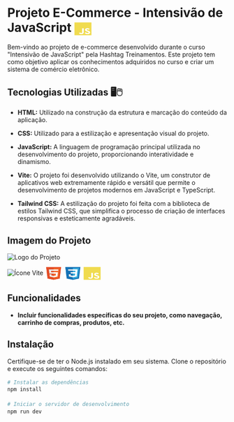 # Projeto E-Commerce - Intensivão de JavaScript <img align="center" alt="Lucas-Js" height="30" width="40" src="https://raw.githubusercontent.com/devicons/devicon/master/icons/javascript/javascript-plain.svg">

Bem-vindo ao projeto de e-commerce desenvolvido durante o curso "Intensivão de JavaScript" pela Hashtag Treinamentos. Este projeto tem como objetivo aplicar os conhecimentos adquiridos no curso e criar um sistema de comércio eletrônico.

## Tecnologias Utilizadas 🖥️🖱️

- **HTML:** Utilizado na construção da estrutura e marcação do conteúdo da aplicação.
- **CSS:** Utilizado para a estilização e apresentação visual do projeto.
- **JavaScript:** A linguagem de programação principal utilizada no desenvolvimento do projeto, proporcionando interatividade e dinamismo.

- **Vite:** O projeto foi desenvolvido utilizando o Vite, um construtor de aplicativos web extremamente rápido e versátil que permite o desenvolvimento de projetos modernos em JavaScript e TypeScript.

- **Tailwind CSS:** A estilização do projeto foi feita com a biblioteca de estilos Tailwind CSS, que simplifica o processo de criação de interfaces responsivas e esteticamente agradáveis.

## Imagem do Projeto

![Logo do Projeto](https://i.postimg.cc/BbkR3ybN/Captura-de-tela-2024-01-14-172153.png)

![Ícone Vite](https://camo.githubusercontent.com/e3812b1eef53da9373ffbe157a6c773617398de66afddfd746480e0baeec704e/68747470733a2f2f696d672e736869656c64732e696f2f62616467652f566974652d3634364346463f7374796c653d666f722d7468652d6261646765266c6f676f3d76697465266c6f676f436f6c6f723d7768697465) <!-- width="30px" -->
<img align="center" alt="Lucas-HTML" height="30" width="40" src="https://raw.githubusercontent.com/devicons/devicon/master/icons/html5/html5-original.svg">
<img align="center" alt="Rafa-CSS" height="30" width="40" src="https://raw.githubusercontent.com/devicons/devicon/master/icons/css3/css3-original.svg">
<img align="center" alt="Lucas-Js" height="30" width="40" src="https://raw.githubusercontent.com/devicons/devicon/master/icons/javascript/javascript-plain.svg">

## Funcionalidades

- **Incluir funcionalidades específicas do seu projeto, como navegação, carrinho de compras, produtos, etc.**

## Instalação

Certifique-se de ter o Node.js instalado em seu sistema. Clone o repositório e execute os seguintes comandos:

```bash
# Instalar as dependências
npm install

# Iniciar o servidor de desenvolvimento
npm run dev
